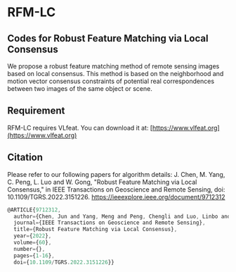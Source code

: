 # RFM-LC
## Codes for Robust Feature Matching via Local Consensus
We propose a robust feature matching method of remote sensing images based on local consensus. This method is based on the neighborhood and motion vector consensus constraints of potential real correspondences between two images of the same object or scene. 
## Requirement
RFM-LC requires VLfeat. You can download it at: [https://www.vlfeat.org](https://www.vlfeat.org)
## Citation
Please refer to our following papers for algorithm details:
J. Chen, M. Yang, C. Peng, L. Luo and W. Gong, "Robust Feature Matching via Local Consensus," in IEEE Transactions on Geoscience and Remote Sensing, doi: 10.1109/TGRS.2022.3151226.
https://ieeexplore.ieee.org/document/9712312

```javascript
@ARTICLE{9712312,
  author={Chen, Jun and Yang, Meng and Peng, Chengli and Luo, Linbo and Gong, Wenping},
  journal={IEEE Transactions on Geoscience and Remote Sensing}, 
  title={Robust Feature Matching via Local Consensus}, 
  year={2022},
  volume={60},
  number={},
  pages={1-16},
  doi={10.1109/TGRS.2022.3151226}}
```

